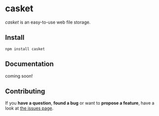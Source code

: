 # casket

*casket* is an easy-to-use web file storage.



## Install

```shell
npm install casket
```



## Documentation

coming soon!



## Contributing

If you **have a question**, **found a bug** or want to **propose a feature**, have a look at [the issues page](https://github.com/derhuerst/casket/issues).
